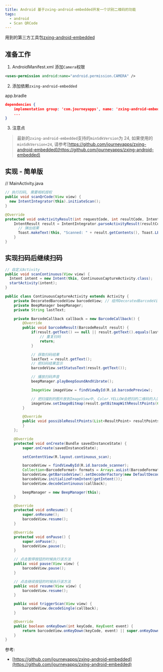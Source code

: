 ```yaml
---
title: Android 基于zxing-android-embedded开发一个识别二维码的功能
tags:
  - android
  - Scan QRCode
---
```


用到的第三方工具包[zxing-android-embedded](https://github.com/journeyapps/zxing-android-embedded)

## 准备工作

1. AndroidManifest.xml 添加`Camera`权限
```xml
<uses-permission android:name="android.permission.CAMERA" />
```

2. 添加依赖`zxing-android-embedded`

app.bradle
```json
dependencies {
    implementation group: 'com.journeyapps', name: 'zxing-android-embedded', version: '4.2.0'
    ...
}
```

<!-- more -->

3. 注意点
> 最新的`zxing-android-embedded`支持的`minSdkVersion`为 24, 如果使用的`minSdkVersion<24`, 请参考[https://github.com/journeyapps/zxing-android-embedded](https://github.com/journeyapps/zxing-android-embedded)

## 实现 - 简单版

// MainActivity.java
```java
// 执行扫码, 需要相机授权
public void scanQrCode(View view) {
  new IntentIntegrator(this).initiateScan();
}

@Override
protected void onActivityResult(int requestCode, int resultCode, Intent data) {
    IntentResult result = IntentIntegrator.parseActivityResult(resultCode, data);
      // 弹出结果
      Toast.makeText(this, "Scanned: " + result.getContents(), Toast.LENGTH_LONG).show();
    }
}
```

## 实现扫码后继续扫码

```java
// 自定义Activity
public void scanContinuous(View view) {
  Intent intent = new Intent(this, ContinuousCaptureActivity.class);
  startActivity(intent);
}

public class ContinuousCaptureActivity extends Activity {
    private DecoratedBarcodeView barcodeView; // 组件DecoratedBarcodeView, 也是扫码组件
    private BeepManager beepManager;
    private String lastText;

    private BarcodeCallback callback = new BarcodeCallback() {
        @Override
        public void barcodeResult(BarcodeResult result) {
            if(result.getText() == null || result.getText().equals(lastText)) {
                // 重复扫码
                return;
            }

            // 获取扫码结果
            lastText = result.getText();
            // 把扫码结果显示
            barcodeView.setStatusText(result.getText());

            // 播放扫码声音
            beepManager.playBeepSoundAndVibrate();

            ImageView imageView = findViewById(R.id.barcodePreview);

            // 把扫描到的图片放到ImageView中, Color.YELLOW会把扫的二维码的入口用黄色标识
            imageView.setImageBitmap(result.getBitmapWithResultPoints(Color.YELLOW));
        }

        @Override
        public void possibleResultPoints(List<ResultPoint> resultPoints) {
        }
    };

    @Override
    protected void onCreate(Bundle savedInstanceState) {
        super.onCreate(savedInstanceState);

        setContentView(R.layout.continuous_scan);

        barcodeView = findViewById(R.id.barcode_scanner);
        Collection<BarcodeFormat> formats = Arrays.asList(BarcodeFormat.QR_CODE, BarcodeFormat.CODE_39);
        barcodeView.getBarcodeView().setDecoderFactory(new DefaultDecoderFactory(formats));
        barcodeView.initializeFromIntent(getIntent());
        barcodeView.decodeContinuous(callback);

        beepManager = new BeepManager(this);
    }

    @Override
    protected void onResume() {
        super.onResume();
        barcodeView.resume();
    }

    @Override
    protected void onPause() {
        super.onPause();
        barcodeView.pause();
    }

    // 点击暂停按钮的时候执行该方法
    public void pause(View view) {
        barcodeView.pause();
    }

    // 点击继续按钮的时候执行该方法
    public void resume(View view) {
        barcodeView.resume();
    }

    public void triggerScan(View view) {
        barcodeView.decodeSingle(callback);
    }

    @Override
    public boolean onKeyDown(int keyCode, KeyEvent event) {
        return barcodeView.onKeyDown(keyCode, event) || super.onKeyDown(keyCode, event);
    }
}
```

参考:
  - [https://github.com/journeyapps/zxing-android-embedded](https://github.com/journeyapps/zxing-android-embedded)

  